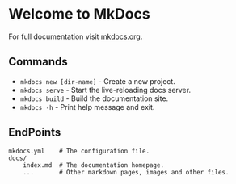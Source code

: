 # Welcome to MkDocs

For full documentation visit [mkdocs.org](https://www.mkdocs.org).

## Commands

* `mkdocs new [dir-name]` - Create a new project.
* `mkdocs serve` - Start the live-reloading docs server.
* `mkdocs build` - Build the documentation site.
* `mkdocs -h` - Print help message and exit.

## EndPoints

    mkdocs.yml    # The configuration file.
    docs/
        index.md  # The documentation homepage.
        ...       # Other markdown pages, images and other files.
